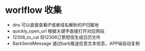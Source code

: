 # worlflow 收集

* dns  可以直接查看IP或者域名解析的IP归属地
* quickly_open_url 根据关键字直接打开对应网站
* 12306_to_cal 将12306订票短信生成日历文件
* BarkSendMessage 通过bark推送任意文本信息，APP端自动复制
